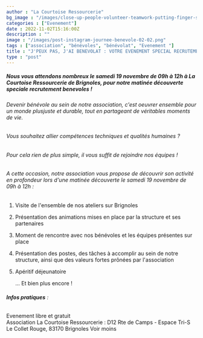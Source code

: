 ```yaml
---
author : "La Courtoise Ressourcerie"
bg_image : "/images/close-up-people-volunteer-teamwork-putting-finger-star-shapehands-togetherstack-handsunity-teamwork-world-environment-day.jpg"
categories : ["Evenement"]
date : 2022-11-02T15:16:00Z
description : ""
image : "/images/post-instagram-journee-benevole-02-02.png"
tags : ["association", "bénévoles", "bénévolat", "Evenement "]
title : "J'PEUX PAS, J'AI BENEVOLAT : VOTRE EVENEMENT SPECIAL RECRUTEMENT BENEVOLES LE SAMEDI 19 NOVEMBRE DE 09H A 12H A LA COURTOISE RESSOURCERIE DE BRIGNOLES !"
type : "post"
---
```


##### **Nous vous attendons nombreux le samedi 19 novembre de 09h à 12h à La Courtoise Ressourcerie de Brignoles, pour notre matinée découverte speciale recrutement benevoles !**

###### Devenir bénévole au sein de notre association, c'est oeuvrer ensemble pour un monde plusjuste et durable, tout en partageant de véritables moments de vie.

###### Vous souhaitez allier compétences techniques et qualités humaines ?

###### Pour cela rien de plus simple, il vous suffit de rejoindre nos équipes !

###### A cette occasion, notre association vous propose de découvrir son activité en profondeur lors d'une matinée découverte le samedi 19 novembre de 09h à 12h :

1. Visite de l'ensemble de nos ateliers sur Brignoles
2. Présentation des animations mises en place par la structure et ses partenaires
3. Moment de rencontre avec nos bénévoles et les équipes présentes sur place
4. Présentation des postes, des tâches à accomplir au sein de notre structure, ainsi que des valeurs fortes prônées par l'association
5. Apéritif déjeunatoire

     
   ... Et bien plus encore !

###### **_Infos pratiques_** :  
Evenement libre et gratuit  
Association La Courtoise Ressourcerie : D12 Rte de Camps - Espace Tri-S Le Collet Rouge, 83170 Brignoles Voir moins